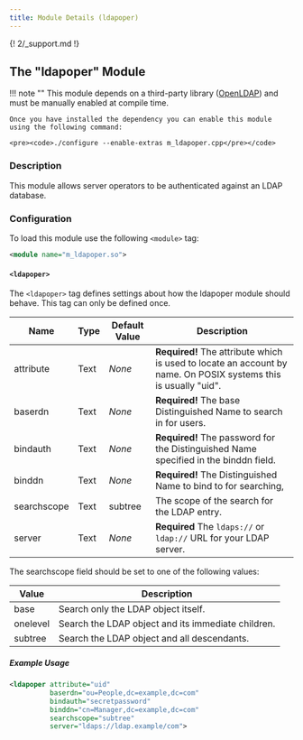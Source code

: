 ```yaml
---
title: Module Details (ldapoper)
---
```


{! 2/_support.md !}

## The "ldapoper" Module

!!! note ""
    This module depends on a third-party library ([OpenLDAP](https://www.openldap.org)) and must be manually enabled at compile time.

    Once you have installed the dependency you can enable this module using the following command:

    <pre><code>./configure --enable-extras m_ldapoper.cpp</pre></code>

### Description

This module allows server operators to be authenticated against an LDAP database.

### Configuration

To load this module use the following `<module>` tag:

```xml
<module name="m_ldapoper.so">
```

#### `<ldapoper>`

The `<ldapoper>` tag defines settings about how the ldapoper module should behave. This tag can only be defined once.

Name         | Type    | Default Value | Description
------------ | ------- | ------------- | -----------
attribute    | Text    | *None*        | **Required!** The attribute which is used to locate an account by name. On POSIX systems this is usually "uid".
baserdn      | Text    | *None*        | **Required!** The base Distinguished Name to search in for users.
bindauth     | Text    | *None*        | **Required!** The password for the Distinguished Name specified in the binddn field.
binddn       | Text    | *None*        | **Required!** The Distinguished Name to bind to for searching,
searchscope  | Text    | subtree       | The scope of the search for the LDAP entry.
server       | Text    | *None*        | **Required** The `ldaps://` or `ldap://` URL for your LDAP server.

The searchscope field should be set to one of the following values:

Value    | Description
-------- | -----------
base     | Search only the LDAP object itself.
onelevel | Search the LDAP object and its immediate children.
subtree  | Search the LDAP object and all descendants.

##### Example Usage

```xml
<ldapoper attribute="uid"
          baserdn="ou=People,dc=example,dc=com"
          bindauth="secretpassword"
          binddn="cn=Manager,dc=example,dc=com"
          searchscope="subtree"
          server="ldaps://ldap.example/com">
```
